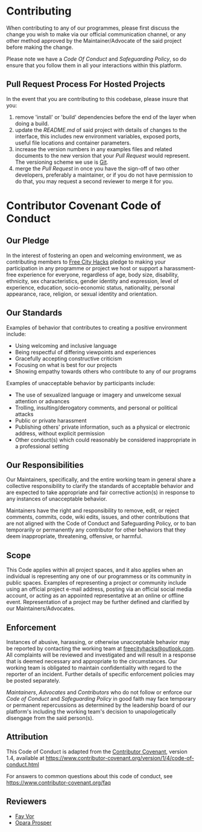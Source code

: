 # Contributing

When contributing to any of our programmes, please first discuss the change you wish to make via our official communication channel, or any other method approved by the Maintainer/Advocate of the said project before making the change. 

Please note we have a *Code Of Conduct* and *Safeguarding Policy*, so do ensure that you follow them in all your interactions within this platform.

## Pull Request Process For Hosted Projects

In the event that you are contributing to this codebase, please insure that you:

1. remove 'install' or 'build' dependencies before the end of the layer when doing a 
   build.
2. update the *README.md* of said project with details of changes to the interface, this includes new environment variables, exposed ports, useful file locations and container parameters.
3. increase the version numbers in any examples files and related documents to the new version that your *Pull Request* would represent. The versioning scheme we use is [Git](http://git-scm.com/).
4. merge the *Pull Request* in once you have the sign-off of two other developers, preferably a maintainer, or if you do not have permission to do that, you may request a second reviewer to merge it for you.

# Contributor Covenant Code of Conduct

## Our Pledge

In the interest of fostering an open and welcoming environment, we as contributing members to [Free City Hacks](https://github.com/freecityhacks) pledge to making your participation in any programme or project we host or support a harassment-free experience for everyone, regardless of age, body size, disability, ethnicity, sex characteristics, gender identity and expression, level of experience, education, socio-economic status, nationality, personal appearance, race, religion, or sexual identity and orientation.

## Our Standards

Examples of behavior that contributes to creating a positive environment include:
* Using welcoming and inclusive language
* Being respectful of differing viewpoints and experiences
* Gracefully accepting constructive criticism
* Focusing on what is best for our projects
* Showing empathy towards others who contribute to any of our programs

Examples of unacceptable behavior by participants include:
* The use of sexualized language or imagery and unwelcome sexual attention or advances
* Trolling, insulting/derogatory comments, and personal or political attacks
* Public or private harassment
* Publishing others' private information, such as a physical or electronic address, without explicit permission
* Other conduct(s) which could reasonably be considered inappropriate in a professional setting

## Our Responsibilities

Our Maintainers, specifically, and the entire working team in general share a collective responsibility to clarify the standards of acceptable behavior and are expected to take appropriate and fair corrective action(s) in response to any instances of unacceptable behavior.

Maintainers have the right and responsibility to remove, edit, or reject comments, commits, code, wiki edits, issues, and other contributions that are not aligned with the Code of Conduct and Safeguarding Policy, or to ban temporarily or permanently any contributor for other behaviors that they deem inappropriate, threatening, offensive, or harmful.

## Scope

This Code applies within all project spaces, and it also applies when an individual is representing any one of our programmess or its community in public spaces. Examples of representing a project or community include using an official project e-mail address, posting via an official social media account, or acting as an appointed representative at an online or offline event. Representation of a project may be further defined and clarified by our Maintainers/Advocates.

## Enforcement

Instances of abusive, harassing, or otherwise unacceptable behavior may be reported by contacting the working team at [freecityhacks@outlook.com](mailto://freecityhacks@outlook.com). All complaints will be reviewed and investigated and will result in a response that is deemed necessary and appropriate to the circumstances. Our working team is obligated to maintain confidentiality with regard to the reporter of an incident. Further details of specific enforcement policies may be posted separately.

*Maintainers*, *Advocates* and *Contributors* who do not follow or enforce our *Code of Conduct* and *Safeguarding Policy* in good faith may face temporary or permanent repercussions as determined by the leadership board of our platform's including the working team's decision to unapologetically disengage from the said person(s).

## Attribution

This Code of Conduct is adapted from the [Contributor Covenant][homepage], version 1.4, available at https://www.contributor-covenant.org/version/1/4/code-of-conduct.html

[homepage]: https://www.contributor-covenant.org

For answers to common questions about this code of conduct, see https://www.contributor-covenant.org/faq

## Reviewers

* [Fay Vor](https://github.com/phavor)
* [Opara Prosper](https://github.com/OPARA-PROSPER)
